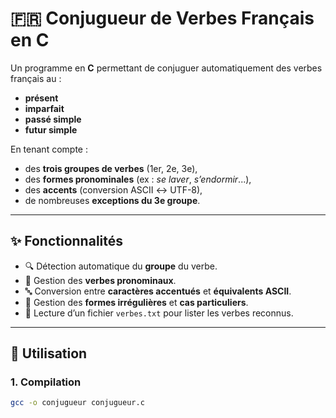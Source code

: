 # 🇫🇷 Conjugueur de Verbes Français en C

Un programme en **C** permettant de conjuguer automatiquement des verbes français au :
- **présent**
- **imparfait**
- **passé simple**
- **futur simple**

En tenant compte :
- des **trois groupes de verbes** (1er, 2e, 3e),
- des **formes pronominales** (ex : *se laver*, *s’endormir*...),
- des **accents** (conversion ASCII ↔ UTF-8),
- de nombreuses **exceptions du 3e groupe**.

---

## ✨ Fonctionnalités

- 🔍 Détection automatique du **groupe** du verbe.
- 🔁 Gestion des **verbes pronominaux**.
- 🔤 Conversion entre **caractères accentués** et **équivalents ASCII**.
- 🧠 Gestion des **formes irrégulières** et **cas particuliers**.
- 📄 Lecture d’un fichier `verbes.txt` pour lister les verbes reconnus.

---

## 🚀 Utilisation

### 1. Compilation

```bash
gcc -o conjugueur conjugueur.c
